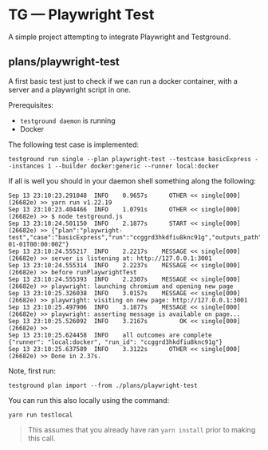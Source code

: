 # TG — Playwright Test

A simple project attempting to integrate Playwright and Testground.

## plans/playwright-test

A first basic test just to check if we can run a docker container,
with a server and a playwright script in one.

Prerequisites:
- `testground daemon` is running
- Docker

The following test case is implemented:

```
testground run single --plan playwright-test --testcase basicExpress --instances 1 --builder docker:generic --runner local:docker
```

If all is well you should in your daemon shell something along the following:

```
Sep 13 23:10:23.291048  INFO    0.9657s      OTHER << single[000] (26682e) >> yarn run v1.22.19
Sep 13 23:10:23.404466  INFO    1.0791s      OTHER << single[000] (26682e) >> $ node testground.js
Sep 13 23:10:24.501150  INFO    2.1877s      START << single[000] (26682e) >> {"plan":"playwright-test","case":"basicExpress","run":"ccggrd3hkdfiu8knc91g","outputs_path":"/outputs","instances":1,"group":"single","group_instances":1,"network":"16.1.0.0/16","start_time":"0001-01-01T00:00:00Z"}
Sep 13 23:10:24.555217  INFO    2.2217s    MESSAGE << single[000] (26682e) >> server is listening at: http://127.0.0.1:3001
Sep 13 23:10:24.555314  INFO    2.2237s    MESSAGE << single[000] (26682e) >> before runPlaywrightTest
Sep 13 23:10:24.555393  INFO    2.2307s    MESSAGE << single[000] (26682e) >> playwright: launching chromium and opening new page
Sep 13 23:10:25.326038  INFO    3.0157s    MESSAGE << single[000] (26682e) >> playwright: visiting on new page: http://127.0.0.1:3001
Sep 13 23:10:25.497906  INFO    3.1877s    MESSAGE << single[000] (26682e) >> playwright: asserting message is available on page...
Sep 13 23:10:25.526092  INFO    3.2167s         OK << single[000] (26682e) >> 
Sep 13 23:10:25.624458  INFO    all outcomes are complete       {"runner": "local:docker", "run_id": "ccggrd3hkdfiu8knc91g"}
Sep 13 23:10:25.637589  INFO    3.3122s      OTHER << single[000] (26682e) >> Done in 2.37s.
```

Note, first run:

```
testground plan import --from ./plans/playwright-test
```

You can run this also locally using the command:

```
yarn run testlocal
```

> This assumes that you already have ran `yarn install` prior to making this call.
